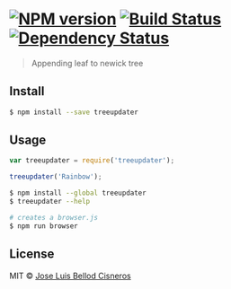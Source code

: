 #  [![NPM version][npm-image]][npm-url] [![Build Status][travis-image]][travis-url] [![Dependency Status][daviddm-image]][daviddm-url]

> Appending leaf to newick tree


## Install

```sh
$ npm install --save treeupdater
```


## Usage

```js
var treeupdater = require('treeupdater');

treeupdater('Rainbow');
```

```sh
$ npm install --global treeupdater
$ treeupdater --help
```

```sh
# creates a browser.js
$ npm run browser
```


## License

MIT © [Jose Luis Bellod Cisneros](https://github.com/josl)


[npm-image]: https://badge.fury.io/js/treeupdater.svg
[npm-url]: https://npmjs.org/package/treeupdater
[travis-image]: https://travis-ci.org/josl/treeupdater.svg?branch=master
[travis-url]: https://travis-ci.org/josl/treeupdater
[daviddm-image]: https://david-dm.org/josl/treeupdater.svg?theme=shields.io
[daviddm-url]: https://david-dm.org/josl/treeupdater
